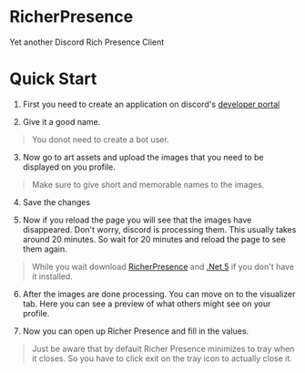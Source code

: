 # RicherPresence
Yet another Discord Rich Presence Client

# Quick Start
1. First you need to create an application on discord's [developer portal](https://discord.com/developers/applications)

2. Give it a good name.

> You donot need to create a bot user.

3. Now go to art assets and upload the images that you need to be displayed on you profile.

> Make sure to give short and memorable names to the images.

4. Save the changes

5. Now if you reload the page you will see that the images have disappeared. Don't worry, discord is processing them. This usually takes around 20 minutes. So wait for 20 minutes and reload the page to see them again.

> While you wait download [RicherPresence](https://github.com/JoseBritto/RicherPresence/releases) and [.Net 5](https://dotnet.microsoft.com/download/dotnet/5.0/runtime) if you don't have it installed.

6. After the images are done processing. You can move on to the visualizer tab. Here you can see a preview of what others might see on your profile.

7. Now you can open up Richer Presence and fill in the values.

> Just be aware that by default Richer Presence minimizes to tray when it closes. So you have to click exit on the tray icon to actually close it.
